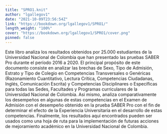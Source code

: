 ```yaml
---
title: "SPRO1.knit"
author: "lgallegov1"
date: "2021-10-09T23:56:54Z"
link: "https://bookdown.org/lgallegov1/SPRO1/"
length_weight: "100%"
cover: "https://bookdown.org/lgallegov1/SPRO1/cover.png"
pinned: false
---
```


Este libro analiza los resultados obtenidos por 25.000 estudiantes de la Universidad Nacional de Colombia que han presentado las pruebas SABER Pro durante el período 2016 a 2020. El principal propósito de este documento consiste en analizar las brechas de Sexo, Tipo de Admisión, Estrato y Tipo de Colegio en Competencias Transversales o Genéricas (Razonamiento Cuantitativo, Lectura Crítica, Competencias Ciudadanas, Inglés, Comunicación Escrita) y Competencias Disciplinares o Específicas para todas las Sedes, Facultades y Programas curriculares de la Universidad Nacional de Colombia. Asi mismo, analiza comparativamente los desempeños en algunas de estas competencias en el Examen de Admisión con el desempeño obtenido en la prueba SABER Pro con el fin de determinar el efecto de la Experiencia Universitaria en el desarrollo de estas competencias. Finalmente, los resultados aquí encontrados pueden ser usados como una hoja de ruta para la implementación de futuras acciones de mejoramiento académico en la Universidad Nacional de Colombia.
